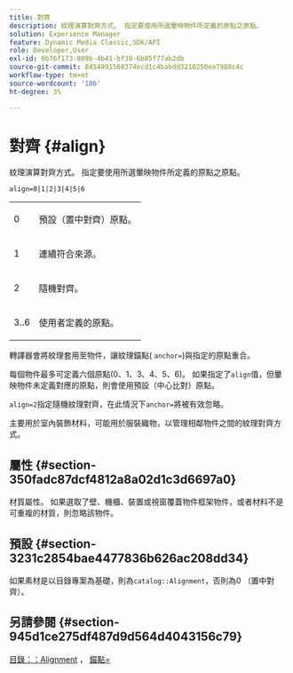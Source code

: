 ```yaml
---
title: 對齊
description: 紋理演算對齊方式。 指定要使用所選暈映物件所定義的原點之原點。
solution: Experience Manager
feature: Dynamic Media Classic,SDK/API
role: Developer,User
exl-id: 0b76f173-809b-4b41-bf39-6b85f77ab2db
source-git-commit: 8454991568374ecd1c4babdd3210250ea7988c4c
workflow-type: tm+mt
source-wordcount: '186'
ht-degree: 3%

---
```


# 對齊 {#align}

紋理演算對齊方式。 指定要使用所選暈映物件所定義的原點之原點。

`align=0|1|2|3|4|5|6`

<table id="simpletable_D15233999E35488EB2F933BD72798E2F"> 
 <tr class="strow"> 
  <td class="stentry"> <p>0 </p></td> 
  <td class="stentry"> <p>預設（置中對齊）原點。 </p></td> 
 </tr> 
 <tr class="strow"> 
  <td class="stentry"> <p>1 </p></td> 
  <td class="stentry"> <p>連續符合來源。 </p></td> 
 </tr> 
 <tr class="strow"> 
  <td class="stentry"> <p>2 </p></td> 
  <td class="stentry"> <p>隨機對齊。 </p></td> 
 </tr> 
 <tr class="strow"> 
  <td class="stentry"> <p>3..6 </p></td> 
  <td class="stentry"> <p>使用者定義的原點。 </p></td> 
 </tr> 
</table>

轉譯器會將紋理套用至物件，讓紋理錨點( `anchor=`)與指定的原點重合。

每個物件最多可定義六個原點(0、1、3、4、5、6)。 如果指定了`align`值，但暈映物件未定義對應的原點，則會使用預設（中心比對）原點。

`align=2`指定隨機紋理對齊，在此情況下`anchor=`將被有效忽略。

主要用於室內裝飾材料，可能用於服裝織物，以管理相鄰物件之間的紋理對齊方式。

## 屬性 {#section-350fadc87dcf4812a8a02d1c3d6697a0}

材質屬性。 如果選取了壁、機櫃、裝置或視窗覆蓋物件框架物件，或者材料不是可重複的材質，則忽略該物件。

## 預設 {#section-3231c2854bae4477836b626ac208dd34}

如果素材是以目錄專案為基礎，則為`catalog::Alignment`，否則為0 （置中對齊）。

## 另請參閱 {#section-945d1ce275df487d9d564d4043156c79}

[目錄：：Alignment](../../../../../ir-api/material-cat/image-rendering-api-ref/c-ir-material-catalog/c-ir-material-data-reference/r-ir-alignment.md#reference-e52152e8dc244d0aa13b40c615d0f399) ， [錨點=](../../../../../ir-api/http-protocol/image-rendering-api-ref/c-ir-http-protocol-ref/c-ir-http-protocol-command-reference/r-ir-http-anchor.md#reference-d53923d785c9442997dc7f2199524c26)
